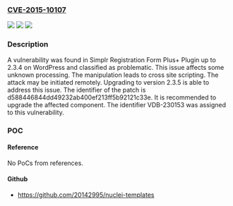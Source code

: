 ### [CVE-2015-10107](https://cve.mitre.org/cgi-bin/cvename.cgi?name=CVE-2015-10107)
![](https://img.shields.io/static/v1?label=Product&message=Simplr%20Registration%20Form%20Plus%2B%20Plugin&color=blue)
![](https://img.shields.io/static/v1?label=Version&message=%3D%202.3.0%20&color=brighgreen)
![](https://img.shields.io/static/v1?label=Vulnerability&message=CWE-79%20Cross%20Site%20Scripting&color=brighgreen)

### Description

A vulnerability was found in Simplr Registration Form Plus+ Plugin up to 2.3.4 on WordPress and classified as problematic. This issue affects some unknown processing. The manipulation leads to cross site scripting. The attack may be initiated remotely. Upgrading to version 2.3.5 is able to address this issue. The identifier of the patch is d588446844dd49232ab400ef213ff5b92121c33e. It is recommended to upgrade the affected component. The identifier VDB-230153 was assigned to this vulnerability.

### POC

#### Reference
No PoCs from references.

#### Github
- https://github.com/20142995/nuclei-templates

